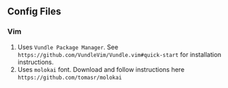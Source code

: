 ## Config Files

### Vim
1. Uses `Vundle Package Manager`. See `https://github.com/VundleVim/Vundle.vim#quick-start` for installation instructions. 
2. Uses `molokai` font. Download and follow instructions here `https://github.com/tomasr/molokai`
